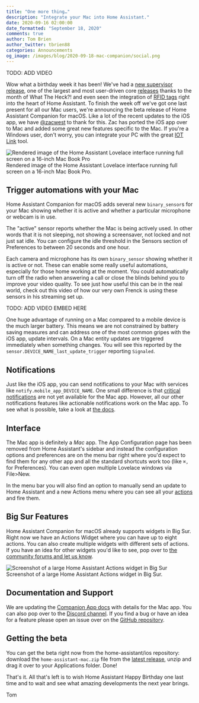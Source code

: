 ```yaml
---
title: "One more thing…"
description: "Integrate your Mac into Home Assistant."
date: 2020-09-16 02:00:00
date_formatted: "September 18, 2020"
comments: true
author: Tom Brien
author_twitter: tbrien88
categories: Announcements
og_image: /images/blog/2020-09-18-mac-companion/social.png
---
```


TODO: ADD VIDEO

Wow what a birthday week it has been! We've had a [new supervisor release](/blog/2020/09/16/supervisor-joins-the-party), one of the largest and most user-driven core [releases](/blog/2020/09/17/release-115) thanks to the month of What The Heck?! and even seen the integration of [RFID tags](/blog/2020/09/15/home-assistant-tags) right into the heart of Home Assistant. To finish the week off we've got one last present for all our Mac users, we're announcing the beta release of Home Assistant Companion for macOS. Like a lot of the recent updates to the iOS app, we have [@zacwest](https://github.com/zacwest) to thank for this. Zac has ported the iOS app over to Mac and added some great new features specific to the Mac. If you're a Windows user, don't worry, you can integrate your PC with the great [IOT Link](https://iotlink.gitlab.io/index.html) tool.

<p class='img'>
<img src='/images/blog/2020-09-18-mac-companion/render.png' alt='Rendered image of the Home Assistant Lovelace interface running full screen on a 16-inch Mac Book Pro'></a>
Rendered image of the Home Assistant Lovelace interface running full screen on a 16-inch Mac Book Pro.
</p>

## Trigger automations with your Mac

Home Assistant Companion for macOS adds several new `binary_sensor`s for your Mac showing whether it is active and whether a particular microphone or webcam is in use.

The "active" sensor reports whether the Mac is being actively used. In other words that it is not sleeping, not showing a screensaver, not locked and not just sat idle. You can configure the idle threshold in the Sensors section of Preferences to between 20 seconds and one hour.

Each camera and microphone has its own `binary_sensor` showing whether it is active or not. These can enable some really useful automations, especially for those home working at the moment. You could automatically turn off the radio when answering a call or close the blinds behind you to improve your video quality. To see just how useful this can be in the real world, check out this video of how our very own Frenck is using these sensors in his streaming set up.

TODO: ADD VIDEO EMBED HERE

One huge advantage of running on a Mac compared to a mobile device is the much larger battery. This means we are not constrained by battery saving measures and can address one of the most common gripes with the iOS app, update intervals. On a Mac entity updates are triggered immediately when something changes. You will see this reported by the `sensor.DEVICE_NAME_last_update_trigger` reporting `Signaled`.

## Notifications

Just like the iOS app, you can send notifications to your Mac with services like `notify.mobile_app_DEVICE_NAME`. One small difference is that [critical notifications](https://companion.home-assistant.io/docs/notifications/critical-notifications) are not yet available for the Mac app. However, all our other notifications features like actionable notifications work on the Mac app. To see what is possible, take a look at [the docs](https://companion.home-assistant.io/).

## Interface

The Mac app is definitely a _Mac_ app. The App Configuration page has been removed from Home Assistant's sidebar and instead the configuration options and preferences are on the menu bar right where you'd expect to find them for any other app and all the standard shortcuts work too (like `⌘,` for Preferences). You can even open multiple Lovelace windows via File>New.

In the menu bar you will also find an option to manually send an update to Home Assistant and a new Actions menu where you can see all your [actions](https://companion.home-assistant.io/docs/core/actions) and fire them.

## Big Sur Features

Home Assistant Companion for macOS already supports widgets in Big Sur. Right now we have an Actions Widget where you can have up to eight actions. You can also create multiple widgets with different sets of actions. If you have an idea for other widgets you'd like to see, pop over to [the community forums and let us know](https://community.home-assistant.io/t/what-kind-of-ios-14-widgets-would-you-like-to-see/211112/14).

<p class='img'>
<img src='/images/blog/2020-09-18-mac-companion/actions-widget.png' alt='Screenshot of a large Home Assistant Actions widget in Big Sur'></a>
Screenshot of a large Home Assistant Actions widget in Big Sur.
</p>

## Documentation and Support

We are updating the [Companion App docs](https://companion.home-assistant.io) with details for the Mac app. You can also pop over to the [Discord channel](https://discord.com/login?redirect_to=%2Fchannels%2F330944238910963714%2F551871772484698112). If you find a bug or have an idea for a feature please open an issue over on the [GitHub repository](https://github.com/home-assistant/iOS/issues/new/choose).

## Getting the beta

You can get the beta right now from the home-assistant/ios repository: download the `home-assistant-mac.zip` file from the [latest release](https://companion.home-assistant.io/app/mac/latest), unzip and drag it over to your Applications folder. Done!

That's it. All that's left is to wish Home Assistant Happy Birthday one last time and to wait and see what amazing developments the next year brings.

Tom
